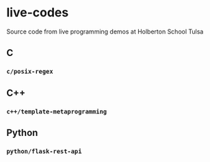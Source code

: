 # live-codes
Source code from live programming demos at Holberton School Tulsa

## C
### `c/posix-regex`

## C++
### `c++/template-metaprogramming`

## Python
### `python/flask-rest-api`
